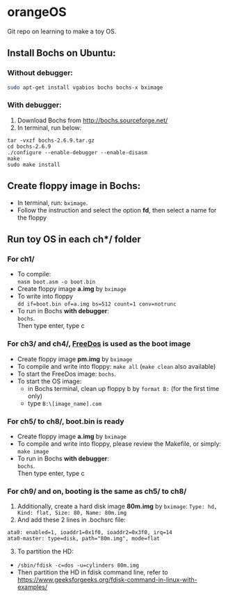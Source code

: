 # orangeOS	

Git repo on learning to make a toy OS. 	

## Install Bochs on Ubuntu:	
### Without debugger:	
```bash	
sudo apt-get install vgabios bochs bochs-x bximage	
```	

### With debugger:	
1. Download Bochs from http://bochs.sourceforge.net/	
2. In terminal, run below:	
```shell	
tar -vxzf bochs-2.6.9.tar.gz	
cd bochs-2.6.9	
./configure --enable-debugger --enable-disasm	
make	
sudo make install	
```	

## Create floppy image in Bochs:	
* In terminal, run:	
```bximage```.	
* Follow the instruction and select the option **fd**, then select a name for the floppy	
## Run toy OS in each ch*/ folder	
### For ch1/	
* To compile: 	
```nasm boot.asm -o boot.bin```	
* Create floppy image **a.img** by ```bximage```	
* To write into floppy 	
```dd if=boot.bin of=a.img bs=512 count=1 conv=notrunc```	
* To run in Bochs **with debugger**:	
```bochs```.	
Then type enter, type c	
### For ch3/ and ch4/, [FreeDos](http://bochs.sourceforge.net/diskimages.html) is used as the boot image	
* Create floppy image **pm.img** by ```bximage```	
* To compile and write into floppy: ```make all``` (```make clean``` also available)	
* To start the FreeDos image: ```bochs```.	
* To start the OS image: 	
    * in Bochs terminal, clean up floppy b by ``` format B: ``` (for the first time only) 	
    * type ```B:\[image_name].com```	
    	
### For ch5/ to ch8/, boot.bin is ready	
* Create floppy image **a.img** by ```bximage```	
* To compile and write into floppy, please review the Makefile, or simply: 	
```make image```	
* To run in Bochs **with debugger**:	
```bochs```.	
Then type enter, type c	
### For ch9/ and on, booting is the same as ch5/ to ch8/	
1. Additionally, create a hard disk image **80m.img** by ```bximage```:	
```Type: hd, Kind: flat, Size: 80, Name: 80m.img```	
2. And add these 2 lines in .bochsrc file:	
``` shell	
ata0: enabled=1, ioaddr1=0x1f0, ioaddr2=0x3f0, irq=14	
ata0-master: type=disk, path="80m.img", mode=flat	
```	
3. To partition the HD:	
  * ```/sbin/fdisk -c=dos -u=cylinders 80m.img```	
  * Then partition the HD in fdisk command line, refer to https://www.geeksforgeeks.org/fdisk-command-in-linux-with-examples/

